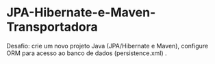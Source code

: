 # JPA-Hibernate-e-Maven-Transportadora
Desafio: crie um novo projeto Java (JPA/Hibernate e Maven), configure ORM para acesso ao banco de dados (persistence.xml) .
